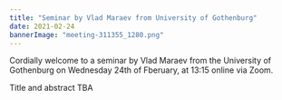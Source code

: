 ```yaml
---
title: "Seminar by Vlad Maraev from University of Gothenburg"
date: 2021-02-24
bannerImage: "meeting-311355_1280.png"
---
```

Cordially welcome to a seminar by Vlad Maraev from the University of Gothenburg on Wednesday 24th of Fberuary, at 13:15 online via Zoom. 

Title and abstract TBA
